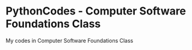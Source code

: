 # PythonCodes - Computer Software Foundations Class
 My codes in Computer Software Foundations Class
